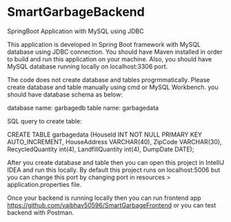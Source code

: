 # SmartGarbageBackend

SpringBoot Application with MySQL using JDBC

This application is developed in Spring Boot framework with MySQL database using JDBC connection. You should have Maven installed 
in order to build and run this application on your machine. Also, you should have MySQL database running locally on localhost:3306
port.

The code does not create database and tables progrmmatically. Please create database and table manually using cmd or MySQL Workbench.
you should have database schema as below:

database name: garbagedb
table name: garbagedata

SQL query to create table:

CREATE TABLE garbagedata (HouseId INT NOT NULL PRIMARY KEY AUTO_INCREMENT,
HouseAddress VARCHAR(40),
ZipCode VARCHAR(30),
RecycledQuantity int(4),
LandfillQuantity int(4),
DumpDate DATE);

After you create database and table then you can open this project in IntelliJ IDEA and run this locally. By default this project runs 
on localhost:5006 but you can change this port by changing port in resources > application.properties file.

Once your backend is running locally then you can run frontend app https://github.com/vaibhav50596/SmartGarbageFrontend or you can test
backend with Postman.

